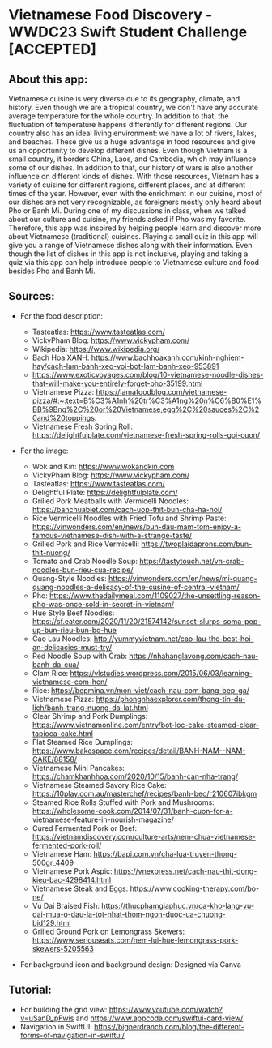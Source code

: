 #  Vietnamese Food Discovery - WWDC23 Swift Student Challenge [ACCEPTED]

## About this app:
Vietnamese cuisine is very diverse due to its geography, climate, and history. Even though we are a tropical country, we don't have any accurate average temperature for the whole country. In addition to that, the fluctuation of temperature happens differently for different regions. Our country also has an ideal living environment: we have a lot of rivers, lakes, and beaches. These give us a huge advantage in food resources and give us an opportunity to develop different dishes. Even though Vietnam is a small country, it borders China, Laos, and Cambodia, which may influence some of our dishes. In addition to that, our history of wars is also another influence on different kinds of dishes. With those resources, Vietnam has a variety of cuisine for different regions, different places, and at different times of the year. 
However, even with the enrichment in our cuisine, most of our dishes are not very recognizable, as foreigners mostly only heard about Pho or Banh Mi. During one of my discussions in class, when we talked about our culture and cuisine, my friends asked if Pho was my favorite. Therefore, this app was inspired by helping people learn and discover more about Vietnamese (traditional) cuisines. Playing a small quiz in this app will give you a range of Vietnamese dishes along with their information. Even though the list of dishes in this app is not inclusive, playing and taking a quiz via this app can help introduce people to Vietnamese culture and food besides Pho and Banh Mi.




## Sources:
- For the food description: 
    - Tasteatlas: https://www.tasteatlas.com/
    - VickyPham Blog: https://www.vickypham.com/
    - Wikipedia: https://www.wikipedia.org/
    - Bach Hoa XANH: https://www.bachhoaxanh.com/kinh-nghiem-hay/cach-lam-banh-xeo-voi-bot-lam-banh-xeo-953891
    - https://www.exoticvoyages.com/blog/10-vietnamese-noodle-dishes-that-will-make-you-entirely-forget-pho-35199.html
    - Vietnamese Pizza: https://iamafoodblog.com/vietnamese-pizza/#:~:text=B%C3%A1nh%20tr%C3%A1ng%20n%C6%B0%E1%BB%9Bng%2C%20or%20Vietnamese,egg%2C%20sauces%2C%20and%20toppings.
    - Vietnamese Fresh Spring Roll: https://delightfulplate.com/vietnamese-fresh-spring-rolls-goi-cuon/
    
    
    
- For the image:
    - Wok and Kin: https://www.wokandkin.com 
    - VickyPham Blog: https://www.vickypham.com/ 
    - Tasteatlas: https://www.tasteatlas.com/
    - Delightful Plate: https://delightfulplate.com/
    - Grilled Pork Meatballs with Vermicelli Noodles: https://banchuabiet.com/cach-uop-thit-bun-cha-ha-noi/
    - Rice Vermicelli Noodles with Fried Tofu and Shrimp Paste: https://vinwonders.com/en/news/bun-dau-mam-tom-enjoy-a-famous-vietnamese-dish-with-a-strange-taste/
    - Grilled Pork and Rice Vermicelli: https://twoplaidaprons.com/bun-thit-nuong/
    - Tomato and Crab Noodle Soup: https://tastytouch.net/vn-crab-noodles-bun-rieu-cua-recipe/
    - Quang-Style Noodles: https://vinwonders.com/en/news/mi-quang-quang-noodles-a-delicacy-of-the-cusine-of-central-vietnam/
    - Pho: https://www.thedailymeal.com/1109027/the-unsettling-reason-pho-was-once-sold-in-secret-in-vietnam/
    - Hue Style Beef Noodles: https://sf.eater.com/2020/11/20/21574142/sunset-slurps-soma-pop-up-bun-rieu-bun-bo-hue
    - Cao Lau Noodles: http://yummyvietnam.net/cao-lau-the-best-hoi-an-delicacies-must-try/
    - Red Noodle Soup with Crab: https://nhahanglavong.com/cach-nau-banh-da-cua/
    - Clam Rice: https://vlstudies.wordpress.com/2015/06/03/learning-vietnamese-com-hen/
    - Rice: https://bepmina.vn/mon-viet/cach-nau-com-bang-bep-ga/
    - Vietnamese Pizza: https://phongnhaexplorer.com/thong-tin-du-lich/banh-trang-nuong-da-lat.html
    - Clear Shrimp and Pork Dumplings: https://www.vietnamonline.com/entry/bot-loc-cake-steamed-clear-tapioca-cake.html
    - Flat Steamed Rice Dumplings: https://www.bakespace.com/recipes/detail/BANH-NAM--NAM-CAKE/88158/
    - Vietnamese Mini Pancakes: https://chamkhanhhoa.com/2020/10/15/banh-can-nha-trang/
    - Vietnamese Steamed Savory Rice Cake: https://10play.com.au/masterchef/recipes/banh-beo/r210607ibkgm
    - Steamed Rice Rolls Stuffed with Pork and Mushrooms: https://wholesome-cook.com/2014/07/31/banh-cuon-for-a-vietnamese-feature-in-nourish-magazine/
    - Cured Fermented Pork or Beef: https://vietnamdiscovery.com/culture-arts/nem-chua-vietnamese-fermented-pork-roll/
    - Vietnamese Ham: https://bapi.com.vn/cha-lua-truyen-thong-500gr_4409
    - Vietnamese Pork Aspic: https://vnexpress.net/cach-nau-thit-dong-kieu-bac-4298414.html
    - Vietnamese Steak and Eggs: https://www.cooking-therapy.com/bo-ne/
    - Vu Dai Braised Fish: https://thucphamgiaphuc.vn/ca-kho-lang-vu-dai-mua-o-dau-la-tot-nhat-thom-ngon-duoc-ua-chuong-bid129.html
    - Grilled Ground Pork on Lemongrass Skewers: https://www.seriouseats.com/nem-lui-hue-lemongrass-pork-skewers-5205563
    
- For background icon and background design: Designed via Canva

## Tutorial: 
- For building the grid view: https://www.youtube.com/watch?v=uSanD_pFwis and https://www.appcoda.com/swiftui-card-view/
- Navigation in SwiftUI: https://bignerdranch.com/blog/the-different-forms-of-navigation-in-swiftui/


    
    
